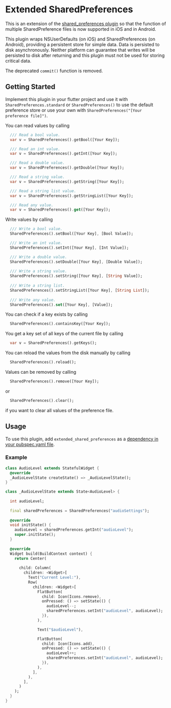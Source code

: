 # Extended SharedPreferences
This is an extension of the [shared_preferences plugin](https://pub.dev/packages/shared_preferences "shared_preferences plugin") so that the function of multiple SharedPreference files is now supported in iOS and in Android. 

This plugin wraps NSUserDefaults (on iOS) and SharedPreferences (on Android), providing a persistent store for simple data. Data is persisted to disk asynchronously. Neither platform can guarantee that writes will be persisted to disk after returning and this plugin must not be used for storing critical data.

The deprecated `commit()` function is removed.

## Getting Started
Implement this plugin in your flutter project and use it with `SharedPreferences.standard` or `SharedPreferences()` to use the default preference store or use your own with `SharedPreferences("[Your preference file]")`.

You can read values by calling
```dart
  /// Read a bool value.
  var v = SharedPreferences().getBool([Your Key]);

  /// Read an int value.
  var v = SharedPreferences().getInt([Your Key]);

  /// Read a double value.
  var v = SharedPreferences().getDouble([Your Key]);

  /// Read a string value.
  var v = SharedPreferences().getString([Your Key]);

  /// Read a string list value.
  var v = SharedPreferences().getStringList([Your Key]);

  /// Read any value.
  var v = SharedPreferences().get([Your Key]);
```

Write values by calling
```dart
  /// Write a bool value.
  SharedPreferences().setBool([Your Key], [Bool Value]);

  /// Write an int value.
  SharedPreferences().setInt([Your Key], [Int Value]);

  /// Write a double value.
  SharedPreferences().setDouble([Your Key], [Double Value]);
    
  /// Write a string value.
  SharedPreferences().setString([Your Key], [String Value]);
    
  /// Write a string list.
  SharedPreferences().setStringList([Your Key], [String List]);
    
  /// Write any value.
  SharedPreferences().set([Your Key], [Value]);
```

You can check if a key exists by calling
```dart
  SharedPreferences().containsKey([Your Key]);
```

You get a key set of all keys of the current file by calling
```dart
  var v = SharedPreferences().getKeys();
```

You can reload the values from the disk manually by calling
```dart
  SharedPreferences().reload();
```

Values can be removed by calling
```dart
  SharedPreferences().remove([Your Key]);
```
or
```dart
  SharedPreferences().clear();
```
if you want to clear all values of the preference file.

## Usage
To use this plugin, add `extended_shared_preferences` as a [dependency in your pubspec.yaml file](https://flutter.io/platform-plugins/).

### Example

``` dart
class AudioLevel extends StatefulWidget {
  @override
  _AudioLevelState createState() => _AudioLevelState();
}

class _AudioLevelState extends State<AudioLevel> {
  
  int audioLevel;
  
  final sharedPreferences = SharedPreferences("audioSettings");
  
  @override
  void initState() {
    audioLevel = sharedPreferences.getInt("audioLevel");
    super.initState();
  }
  
  @override
  Widget build(BuildContext context) {
    return Center(
      
      child: Column(
        children: <Widget>[
          Text("Current Level:"),
          Row(
            children: <Widget>[
              FlatButton(
                child: Icon(Icons.remove),
                onPressed: () => setState(() {
                  audioLevel--;
                  sharedPreferences.setInt("audioLevel", audioLevel);
                }),
              ),

              Text("$audioLevel"),

              FlatButton(
                child: Icon(Icons.add),
                onPressed: () => setState(() {
                  audioLevel++;
                  sharedPreferences.setInt("audioLevel", audioLevel);
                }),
              ),
            ],
          ),
        ],
      )
    );
  }
}
```